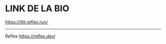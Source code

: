 # LINK DE LA BIO
https://lllit.reflex.run/
_________________________________
Reflex
https://reflex.dev/

